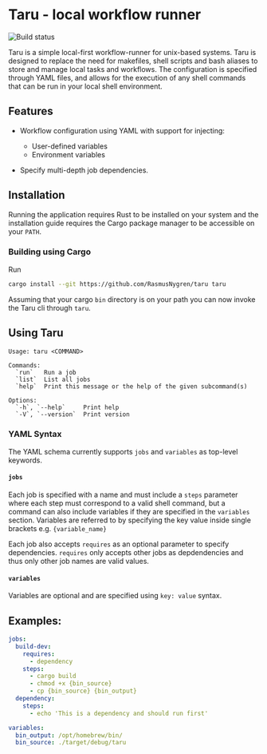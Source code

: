 # Taru - local workflow runner

![Build status](https://github.com/RasmusNygren/taru/actions/workflows/main.yml/badge.svg)

Taru is a simple local-first workflow-runner for unix-based systems.
Taru is designed to replace the need for makefiles, shell scripts and bash aliases to store and manage
local tasks and workflows.
The configuration is specified through YAML files,
and allows for the execution of any shell commands that can be run in your local shell environment.




## Features
- Workflow configuration using YAML with support for injecting:
    - User-defined variables
    - Environment variables

- Specify multi-depth job dependencies.

## Installation
Running the application requires Rust to be installed on your system and the
installation guide requires the Cargo
package manager to be accessible on your `PATH`.

### Building using Cargo
Run
```bash
cargo install --git https://github.com/RasmusNygren/taru taru
```

Assuming that your cargo `bin` directory is on your path you
can now invoke the Taru cli through `taru`.


## Using Taru
```shell
Usage: taru <COMMAND>

Commands:
  `run`   Run a job
  `list`  List all jobs
  `help`  Print this message or the help of the given subcommand(s)

Options:
  `-h`, `--help`     Print help
  `-V`, `--version`  Print version
```

### YAML Syntax
The YAML schema currently supports `jobs` and `variables` as top-level keywords.
#### `jobs`
Each job is specified with a name and must include a `steps` parameter where each step
must correspond to a valid shell command, but a command can also include variables
if they are specified in the `variables` section. Variables are referred to by specifying the key value
inside single brackets e.g. `{variable_name}`

Each job also accepts
`requires` as an optional parameter to specify dependencies. `requires` only accepts other jobs as depdendencies
and thus only other job names are valid values.
#### `variables`
Variables are optional and are specified using
`key: value` syntax.


## Examples:
```yaml
jobs:
  build-dev:
    requires:
      - dependency
    steps:
      - cargo build
      - chmod +x {bin_source}
      - cp {bin_source} {bin_output}
  dependency:
    steps:
      - echo 'This is a dependency and should run first'

variables:
  bin_output: /opt/homebrew/bin/
  bin_source: ./target/debug/taru
```
